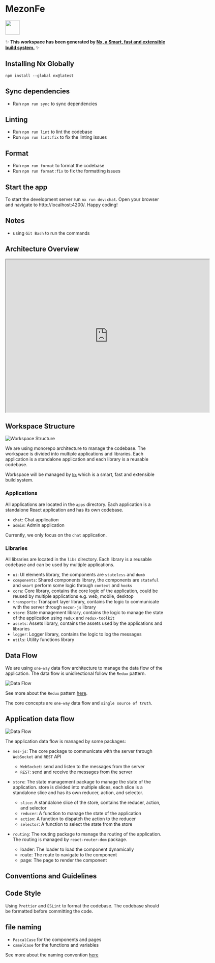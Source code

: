 # MezonFe

<a alt="Nx logo" href="https://nx.dev" target="_blank" rel="noreferrer"><img src="https://raw.githubusercontent.com/nrwl/nx/master/images/nx-logo.png" width="45"></a>

✨ **This workspace has been generated by [Nx, a Smart, fast and extensible build system.](https://nx.dev)** ✨

## Installing Nx Globally

`npm install --global nx@latest`

## Sync dependencies

-   Run `npm run sync` to sync dependencies

## Linting

-  Run `npm run lint` to lint the codebase
- Run `npm run lint:fix` to fix the linting issues

## Format

-  Run `npm run format` to format the codebase
- Run `npm run format:fix` to fix the formatting issues

## Start the app

To start the development server run `nx run dev:chat`. Open your browser and navigate to http://localhost:4200/. Happy coding!

## Notes

-   using `Git Bash` to run the commands

## Architecture Overview

<iframe src="https://drive.google.com/file/d/1SssyfwQGJFLR80ONQ4KvV3W8qi27yt_G/preview" width="640" height="480"></iframe>

## Workspace Structure

![Workspace Structure](./docs/workspace-structure.svg)

We are using monorepo architecture to manage the codebase. The workspace is divided into multiple applications and libraries. Each application is a standalone application and each library is a reusable codebase.

Workspace will be managed by [`Nx`](https://nx.dev/) which is a smart, fast and extensible build system.

### Applications

All applications are located in the `apps` directory. Each application is a standalone React application and has its own codebase.

-   `chat`: Chat application
-   `admin`: Admin application

Currently, we only focus on the `chat` application.

### Libraries

All libraries are located in the `libs` directory. Each library is a reusable codebase and can be used by multiple applications.

-   `ui`: UI elements library, the components are `stateless` and `dumb`
-   `components`: Shared components library, the components are `stateful` and `smart` perform some logic through `context` and `hooks`
-   `core`: Core library, contains the core logic of the application, could be reused by multiple applications e.g. web, mobile, desktop
-   `transports`: Transport layer library, contains the logic to communicate with the server through `mezon-js` library
-   `store`: State management library, contains the logic to manage the state of the application using `redux` and `redux-toolkit`
-   `assets`: Assets library, contains the assets used by the applications and libraries
-   `logger`: Logger library, contains the logic to log the messages
-   `utils`: Utility functions library

## Data Flow

We are using `one-way` data flow architecture to manage the data flow of the application. The data flow is unidirectional follow the `Redux` pattern.

![Data Flow](./docs/redux-data-flow.gif)

See more about the `Redux` pattern [here](https://redux.js.org/tutorials/fundamentals/part-2-concepts-data-flow).

The core concepts are `one-way` data flow and `single source of truth`.

## Application data flow

![Data Flow](./docs/data-flow.svg)

The application data flow is managed by some packages:

-   `mez-js`: The core package to communicate with the server through `WebSocket` and `REST` API
    -   `WebSocket`: send and listen to the messages from the server
    -   `REST`: send and receive the messages from the server
-   `store`: The state management package to manage the state of the application. store is divided into multiple slices, each slice is a standalone slice and has its own reducer, action, and selector.

    -   `slice`: A standalone slice of the store, contains the reducer, action, and selector
    -   `reducer`: A function to manage the state of the application
    -   `action`: A function to dispatch the action to the reducer
    -   `selector`: A function to select the state from the store

-   `routing`: The routing package to manage the routing of the application. The routing is managed by `react-router-dom` package.
    -   loader: The loader to load the component dynamically
    -   route: The route to navigate to the component
    -   page: The page to render the component

## Conventions and Guidelines

## Code Style

Using `Prettier` and `ESLint` to format the codebase. The codebase should be formatted before committing the code.

## file naming

-   `PascalCase` for the components and pages
-   `camelCase` for the functions and variables

See more about the naming convention [here](https://github.com/airbnb/javascript/tree/master/react#naming)
